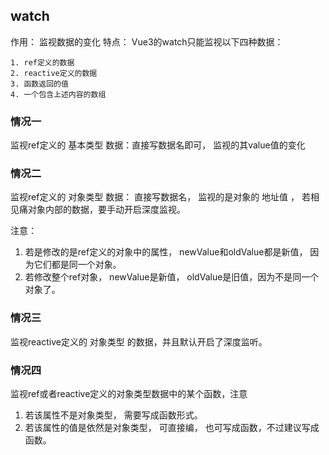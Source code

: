 ## watch
作用： 监视数据的变化
特点： Vue3的watch只能监视以下四种数据：
```
1. ref定义的数据
2. reactive定义的数据
3. 函数返回的值
4. 一个包含上述内容的数组
```

### 情况一
监视ref定义的 基本类型 数据：直接写数据名即可， 监视的其value值的变化

### 情况二
监视ref定义的 对象类型 数据： 直接写数据名， 监视的是对象的 地址值 ， 若相见痛对象内部的数据，要手动开启深度监视。

注意：
1. 若是修改的是ref定义的对象中的属性， newValue和oldValue都是新值， 因为它们都是同一个对象。
2. 若修改整个ref对象， newValue是新值， oldValue是旧值，因为不是同一个对象了。

### 情况三
监视reactive定义的 对象类型 的数据，并且默认开启了深度监听。

### 情况四
监视ref或者reactive定义的对象类型数据中的某个函数，注意

1. 若该属性不是对象类型， 需要写成函数形式。
2. 若该属性的值是依然是对象类型， 可直接编， 也可写成函数，不过建议写成函数。